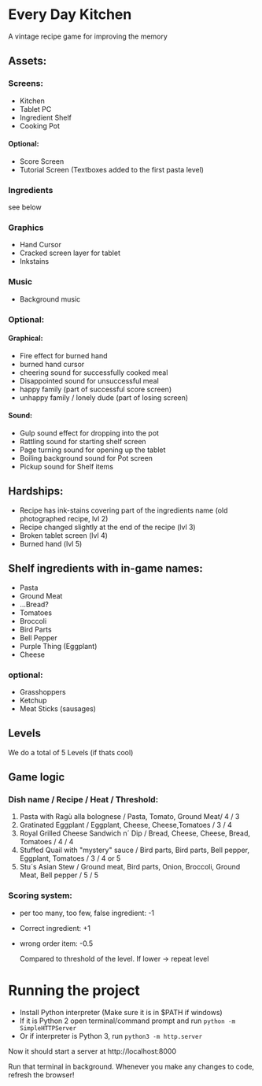 # Every Day Kitchen
A vintage recipe game for improving the memory


## Assets: 
### Screens: 
* Kitchen 
* Tablet PC 
* Ingredient Shelf
* Cooking Pot
#### Optional: 
* Score Screen
* Tutorial Screen (Textboxes added to the first pasta level)

### Ingredients
see below

### Graphics
* Hand Cursor
* Cracked screen layer for tablet
* Inkstains
	
### Music
* Background music
### Optional: 
#### Graphical:
* Fire effect for burned hand
* burned hand cursor
* cheering sound for successfully cooked meal
* Disappointed sound for unsuccessful meal
* happy family (part of successful score screen)
* unhappy family / lonely dude (part of losing screen)
		
#### Sound: 
* Gulp sound effect for dropping into the pot
* Rattling sound for starting shelf screen
* Page turning sound for opening up the tablet 
* Boiling background sound for Pot screen
* Pickup sound for Shelf items

			 

## Hardships: 
* Recipe has ink-stains covering part of the ingredients name (old photographed recipe, lvl 2)
* Recipe changed slightly at the end of the recipe (lvl 3)
* Broken tablet screen (lvl 4)
* Burned hand (lvl 5)
		

## Shelf ingredients with in-game names:

* Pasta
* Ground Meat
* ...Bread?
* Tomatoes
* Broccoli
* Bird Parts
* Bell Pepper
* Purple Thing (Eggplant)
* Cheese


### optional:

* Grasshoppers
* Ketchup
* Meat Sticks (sausages)


## Levels
We do a total of 5 Levels (if thats cool)


## Game logic
### Dish name / Recipe / Heat / Threshold:

1. Pasta with Ragù alla bolognese / Pasta, Tomato, Ground Meat/ 4 / 3
2. Gratinated Eggplant / Eggplant, Cheese, Cheese,Tomatoes / 3 / 4
3. Royal Grilled Cheese Sandwich n´ Dip / Bread, Cheese, Cheese, Bread, Tomatoes / 4 / 4
4. Stuffed Quail with "mystery" sauce / Bird parts, Bird parts, Bell pepper, Eggplant, Tomatoes / 3 / 4 or 5
5. Stu´s Asian Stew / Ground meat, Bird parts, Onion, Broccoli, Ground Meat, Bell pepper / 5 / 5


### Scoring system:

* per too many, too few, false ingredient: -1
* Correct ingredient: +1
* wrong order item: -0.5
  
  Compared to threshold of the level. If lower -> repeat level

# Running the project

* Install Python interpreter (Make sure it is in $PATH if windows)
* If it is Python 2 open terminal/command prompt and run
   `python -m SimpleHTTPServer`
* Or if interpreter is Python 3, run
   `python3 -m http.server`

Now it should start a server at http://localhost:8000

Run that terminal in background. Whenever you make any changes to code, refresh the browser!
